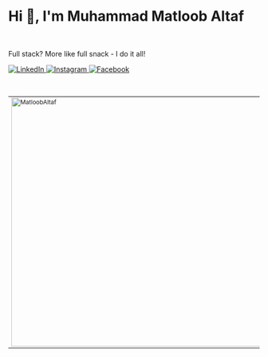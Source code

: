 <h1>Hi 👋, I'm Muhammad Matloob Altaf</h1>
<br/>
<p>Full stack? More like full snack - I do it all!</p>

<a target="_blank" href="https://LinkedIn.com/in/MatloobAltaf">
  <img alt="LinkedIn" src="https://img.shields.io/badge/LinkedIn-%230077B5.svg?&style=for-the-badge&logo=linkedin&logoColor=white"/>
</a>
<a target="_blank" href="https://Instagram.com/MatloobAltaf">
  <img alt="Instagram" src="https://img.shields.io/badge/Instagram-%23E4405F.svg?&style=for-the-badge&logo=Instagram&logoColor=white"/>
</a>
<a target="_blank" href="https://Facebook.com/IMatloobAltaf">
  <img alt="Facebook" src="https://img.shields.io/badge/Facebook-%231877F2.svg?&style=for-the-badge&logo=Facebook&logoColor=white"/>
</a>

<br/>
<br/>
<br/>

<table style="font-size: 12px; border: none;">
  <tr>
    <td rowspan="9">  
      <img
        align="center"
        src="https://github-readme-stats-matloobaltaf.vercel.app/api/top-langs?username=MatloobAltaf&theme=github_dark&show_icons=true&locale=en&layout=compact"
        alt="MatloobAltaf"
        width="500"
      />
    </td>
  </tr>
  <tr>
    <td>Languages</td>
    <td><img width="70" alt="JavaScript" src="https://img.shields.io/badge/-%23323330.svg?&style=for-the-badge&logo=javascript&logoColor=%23F7DF1E"/></td>
    <td><img width="70" alt="TypeScript" src="https://img.shields.io/badge/-%23007ACC.svg?&style=for-the-badge&logo=typescript&logoColor=white"/></td>
    <td><img width="70" alt="Python" src="https://img.shields.io/badge/python-3670A0?style=for-the-badge&logo=python&logoColor=ffdd54"/></td>
    <td><img width="70" alt="C++" src="https://img.shields.io/badge/c++-%2300599C.svg?style=for-the-badge&logo=c%2B%2B&logoColor=white"/></td>
    <td><img width="70" alt="C#" src="https://img.shields.io/badge/-%23239120.svg?&style=for-the-badge&logo=c-sharp&logoColor=white"/></td>
  </tr>
  <tr>
    <td>Frameworks</td>
    <td><img width="70" alt="React" src="https://img.shields.io/badge/-%2320232a.svg?&style=for-the-badge&logo=react&logoColor=%2361DAFB"/></td>
    <td><img width="70" alt="Bootstrap" src="https://img.shields.io/badge/-%23563D7C.svg?&style=for-the-badge&logo=bootstrap&logoColor=white"/></td>
    <td><img width="70" alt="SASS" src="https://img.shields.io/badge/-hotpink.svg?&style=for-the-badge&logo=SASS&logoColor=white"/></td>
    <td><img width="70" alt=".Net" src="https://img.shields.io/badge/-5C2D91?style=for-the-badge&logo=.net&logoColor=white"/></td>
    <td><img width="70" alt="Django" src="https://img.shields.io/badge/django-%23092E20.svg?style=for-the-badge&logo=django&logoColor=white"/></td>
  </tr>
  <tr>
    <td>Tools</td>
    <td><img width="70" alt="GitHub" src="https://img.shields.io/badge/-%23121011.svg?&style=for-the-badge&logo=github&logoColor=white"/></td>
    <td><img width="70" alt="Postman" src="https://img.shields.io/badge/-FF6C37?style=for-the-badge&logo=postman&logoColor=white" /></td>
    <td><img width="70" alt="Jira" src="https://img.shields.io/badge/jira-%230A0FFF.svg?style=for-the-badge&logo=jira&logoColor=white" /></td>
    <td><img width="70" alt="AWS" src="https://img.shields.io/badge/AWS-%23FF9900.svg?style=for-the-badge&logo=amazon-aws&logoColor=white" /></td>
    <td></td>
  </tr>
  <tr>
    <td>Dev Tools</td>
    <td><img width="70" alt="Visual Studio Code" src="https://img.shields.io/badge/-0078d7.svg?&style=for-the-badge&logo=visual-studio-code&logoColor=white"/></td>
    <td><img width="70" alt="Visual Studio" src="https://img.shields.io/badge/-5C2D91.svg?&style=for-the-badge&logo=visual-studio&logoColor=white"/></td>
    <td><img width="70" alt="JetBrains Rider" src="https://img.shields.io/badge/Rider-000000.svg?style=for-the-badge&logo=Rider&logoColor=white&color=black&labelColor=crimson"/></td>
    <td></td>
    <td></td>
  </tr>
  <!-- <tr>
    <td>Tools</td>
    <td></td>
    <td></td>
    <td></td>
    <td></td>
    <td></td>
    <td></td>
    <td></td>
    <td></td>
  </tr> -->
</table>
